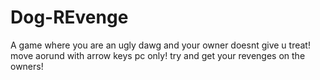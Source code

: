 # Dog-REvenge
A game where you are an ugly dawg and your owner doesnt give u treat! move aorund with arrow keys pc only! try and get your revenges on the owners!
